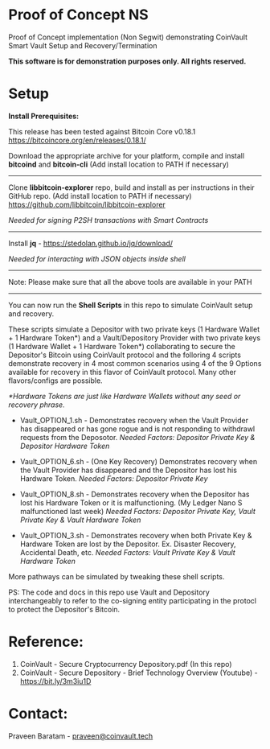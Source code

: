 # Proof of Concept NS
Proof of Concept implementation (Non Segwit) demonstrating CoinVault Smart Vault Setup and Recovery/Termination

**This software is for demonstration purposes only. All rights reserved.**

# Setup

**Install Prerequisites:**

This release has been tested against Bitcoin Core v0.18.1
https://bitcoincore.org/en/releases/0.18.1/

Download the appropriate archive for your platform, compile and install **bitcoind** and **bitcoin-cli** (Add install location to PATH if necessary)

---------------------

Clone **libbitcoin-explorer** repo, build and install as per instructions in their GitHub repo. (Add install location to PATH if necessary)
https://github.com/libbitcoin/libbitcoin-explorer

*Needed for signing P2SH transactions with Smart Contracts*

---------------------

Install **jq** - https://stedolan.github.io/jq/download/

*Needed for interacting with JSON objects inside shell*

---------------------

Note: Please make sure that all the above tools are available in your PATH

---------------------

You can now run the **Shell Scripts** in this repo to simulate CoinVault setup and recovery. 

These scripts simulate a Depositor with two private keys (1 Hardware Wallet + 1 Hardware Token\*) and a Vault/Depository Provider with two private keys (1 Hardware Wallet + 1 Hardware Token\*) collaborating to secure the Depositor's Bitcoin using CoinVault protocol and the folloring 4 scripts demonstrate recovery in 4 most common scenarios using 4 of the 9 Options available for recovery in this flavor of CoinVault protocol. Many other flavors/configs are possible.

*\*Hardware Tokens are just like Hardware Wallets without any seed or recovery phrase.*

   - Vault_OPTION_1.sh - Demonstrates recovery when the Vault Provider has disappeared or has gone rogue and is not responding to withdrawl requests from the Deposotor. *Needed Factors: Depositor Private Key & Depositor Hardware Token*

  - Vault_OPTION_6.sh - (One Key Recovery) Demonstrates recovery when the Vault Provider has disappeared and the Depositor has lost his Hardware Token. *Needed Factors: Depositor Private Key* 

  - Vault_OPTION_8.sh - Demonstrates recovery when the Depositor has lost his Hardware Token or it is malfunctioning. (My Ledger Nano S malfunctioned last week) *Needed Factors: Depositor Private Key, Vault Private Key & Vault Hardware Token*

  - Vault_OPTION_3.sh - Demonstrates recovery when both Private Key & Hardware Token are lost by the Depositor. Ex. Disaster Recovery, Accidental Death, etc. *Needed Factors:  Vault Private Key & Vault Hardware Token*

More pathways can be simulated by tweaking these shell scripts.

PS: The code and docs in this repo use Vault and Depository interchangeably to refer to the co-signing entity participating in the protocl to protect the Depositor's Bitcoin.

# Reference:

1) CoinVault - Secure Cryptocurrency Depository.pdf (In this repo)
2) CoinVault - Secure Depository - Brief Technology Overview (Youtube) - https://bit.ly/3m3iu1D

# Contact: 
Praveen Baratam - praveen@coinvault.tech




